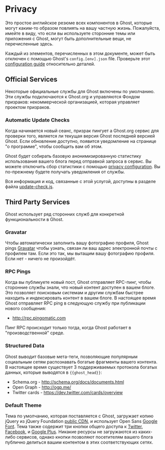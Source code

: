 # Privacy

Это простое английское резюме всех компонентов в Ghost, которые могут каким-то образом повлиять на вашу частную жизнь. Пожалуйста, имейте в виду, что если вы используете сторонние темы или приложения с Ghost, могут быть дополнительные вещи, не перечисленные здесь.

Каждый из элементов, перечисленных в этом документе, может быть отключен с помощью Ghost's `config.[env].json` file. Проверьте этот [configuration guide](https://ghost.org/docs/concepts/config/#privacy) относительно деталей.

## Official Services

Некоторые официальные службы для Ghost включены по умолчанию. Эти службы подключаются к Ghost.org и управляются Фондом призраков: некоммерческой организацией, которая управляет проектом призраков.

### Automatic Update Checks

Когда начинается новый сеанс, призрак пингует a Ghost.org сервис для проверки того, является ли текущая версия Ghost последней версией Ghost. Если обновление доступно, появится уведомление на странице "о программе", чтобы сообщить вам об этом.

Ghost будет собирать базовую анонимизированную статистику использования вашего блога перед отправкой запроса в сервис. Вы можете отключить сбор статистики с помощью [privacy configuration](https://ghost.org/docs/concepts/config/). Вы по-прежнему будете получать уведомления от службы.

Вся информация и код, связанные с этой услугой, доступны в разделе файла [update-check.js](https://github.com/TryGhost/Ghost/blob/master/core/server/update-check.js).

## Third Party Services

Ghost использует ряд сторонних служб для конкретной функциональности в Ghost.

### Gravatar

Чтобы автоматически заполнить вашу фотографию профиля, Ghost pings [Gravatar](http://gravatar.com) чтобы узнать, связан ли ваш адрес электронной почты с профилем там. Если это так, мы вытащим вашу фотографию профиля. Если нет - ничего не произойдёт.

### RPC Pings

Когда вы публикуете новый пост, Ghost отправляет RPC-пинг, чтобы сторонние службы знали, что новый контент доступен в вашем блоге. Это позволяет поисковым системам и другим службам быстрее находить и индексировать контент в вашем блоге. В настоящее время Ghost отправляет RPC ping в следующую службу при публикации нового сообщения:

- http://rpc.pingomatic.com

Пинг RPC происходит только тогда, когда Ghost работает в "производственной" среде.

### Structured Data

Ghost выводит базовые мета-теги, позволяющие популярным социальным сетям распознавать богатые фрагменты вашего контента. В настоящее время существует 3 поддерживаемых протокола богатых данных, которые выводятся в `{{ghost_head}}`:

- Schema.org - http://schema.org/docs/documents.html
- Open Graph - http://ogp.me/
- Twitter cards - https://dev.twitter.com/cards/overview

### Default Theme

Тема по умолчанию, которая поставляется с Ghost, загружает копию jQuery из jQuery Foundation [public CDN](https://code.jquery.com/jquery-1.11.3.min.js), и использует Open Sans [Google Font](https://www.google.com/fonts). Тема также содержит три кнопки общего доступа к [Twitter](http://twitter.com), [Facebook](http://facebook.com), и [Google Plus](http://plus.google.com). Никакие ресурсы не загружаются из каких-либо сервисов, однако кнопки позволяют посетителям вашего блога публично делиться вашим контентом в этих соответствующих сетях.
